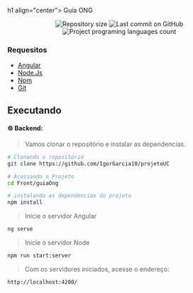 h1 align="center"> Guia ONG</h1>

<p align="center">
  <img alt="Repository size" src="https://img.shields.io/github/repo-size/codando-community/coderslab?color=">
  <img alt="Last commit on GitHub" src="https://img.shields.io/github/last-commit/codando-community/coderslab?color=">
  <img alt="Project programing languages count" src="https://img.shields.io/github/languages/count/codando-community/coderslab?color=">
</p>


### Requesitos

<ul>
    <li><a href="https://angular.io/">Angular</a></li>
    <li><a href="https://nodejs.org/en/">Node.Js</a></li>    
    <li><a href="https://www.npmjs.com/get-npm">Npm</a></li>
    <li><a href="https://git-scm.com/downloads">Git</a></li>   
</ul>

## Executando

#### :gear: Backend:
> Vamos clonar o repositório e instalar as dependencias.
```sh
# Clonando o repositório
git clone https://github.com/IgorGarcia10/projetoUC

# Acessando o Projeto
cd Front/guiaOng

# instalando as dependencias do projeto
npm install
```

> Inicie o servidor Angular
```sh
ng serve
```

> Inicie o servidor Node
```sh
npm run start:server
```
> Com os servidores iniciados,  acesse o endereço:
```sh
http://localhost:4200/
```
